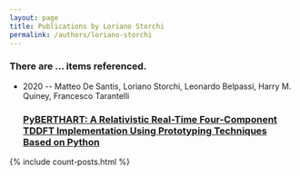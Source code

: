 ```yaml
---
layout: page
title: Publications by Loriano Storchi
permalink: /authors/loriano-storchi
---
```


<h3 id="number-posts">There are ... items referenced.</h3>
<ul class="post-list">
<li><span class='post-meta'>2020 -- Matteo De Santis, Loriano Storchi, Leonardo Belpassi, Harry M. Quiney, Francesco Tarantelli</span><h3><a class='post-link' href="{{ site.baseurl }}/pyberthart-a-relativistic-real-time-four-component-tddft-implementation-using-prototyping-techniques-based-on-python">PyBERTHART: A Relativistic Real-Time Four-Component TDDFT Implementation Using Prototyping Techniques Based on Python</a></h3></li>

</ul>
{% include count-posts.html %}
